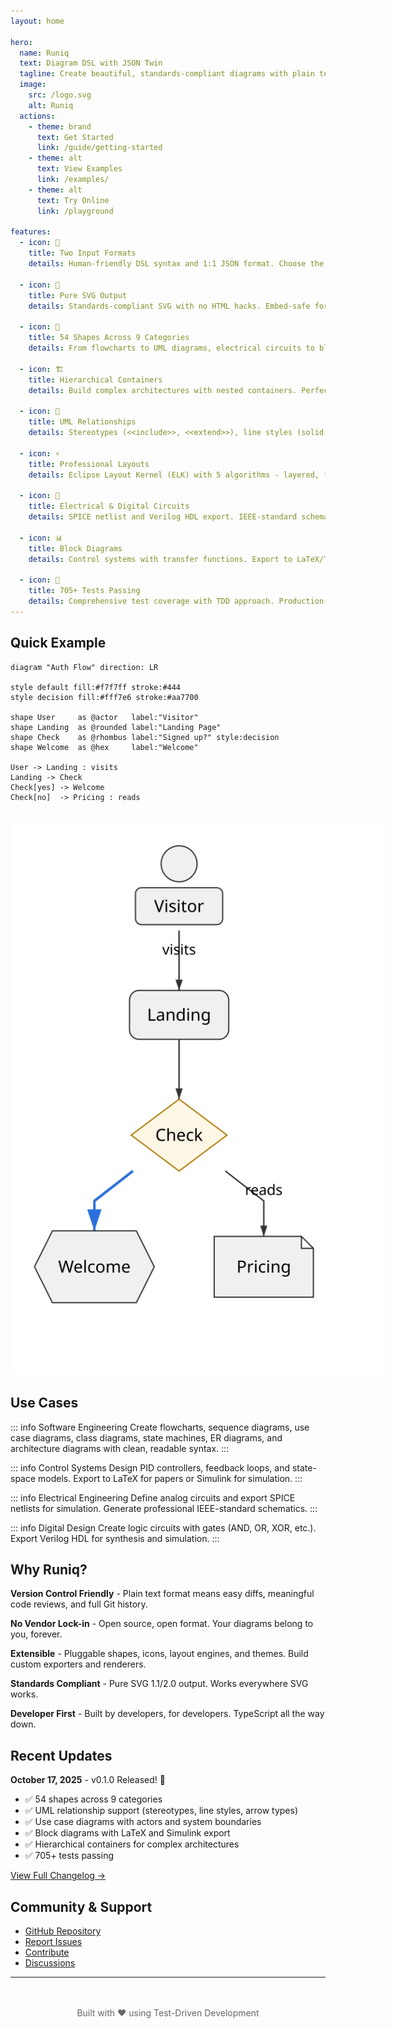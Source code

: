 ```yaml
---
layout: home

hero:
  name: Runiq
  text: Diagram DSL with JSON Twin
  tagline: Create beautiful, standards-compliant diagrams with plain text. Two inputs, one AST, pure SVG output.
  image:
    src: /logo.svg
    alt: Runiq
  actions:
    - theme: brand
      text: Get Started
      link: /guide/getting-started
    - theme: alt
      text: View Examples
      link: /examples/
    - theme: alt
      text: Try Online
      link: /playground

features:
  - icon: 📝
    title: Two Input Formats
    details: Human-friendly DSL syntax and 1:1 JSON format. Choose the one that fits your workflow.

  - icon: 🎨
    title: Pure SVG Output
    details: Standards-compliant SVG with no HTML hacks. Embed-safe for PowerPoint, Keynote, Google Slides.

  - icon: 🔧
    title: 54 Shapes Across 9 Categories
    details: From flowcharts to UML diagrams, electrical circuits to block diagrams.

  - icon: 🏗️
    title: Hierarchical Containers
    details: Build complex architectures with nested containers. Perfect for C4, BPMN, and microservices diagrams.

  - icon: 🔗
    title: UML Relationships
    details: Stereotypes (<<include>>, <<extend>>), line styles (solid, dashed, dotted), arrow types (standard, hollow, open).

  - icon: ⚡
    title: Professional Layouts
    details: Eclipse Layout Kernel (ELK) with 5 algorithms - layered, force, stress, tree, radial.

  - icon: 🔌
    title: Electrical & Digital Circuits
    details: SPICE netlist and Verilog HDL export. IEEE-standard schematic rendering.

  - icon: 📊
    title: Block Diagrams
    details: Control systems with transfer functions. Export to LaTeX/TikZ and Simulink.

  - icon: 🧪
    title: 705+ Tests Passing
    details: Comprehensive test coverage with TDD approach. Production-ready quality.
---
```


## Quick Example

```runiq
diagram "Auth Flow" direction: LR

style default fill:#f7f7ff stroke:#444
style decision fill:#fff7e6 stroke:#aa7700

shape User     as @actor   label:"Visitor"
shape Landing  as @rounded label:"Landing Page"
shape Check    as @rhombus label:"Signed up?" style:decision
shape Welcome  as @hex     label:"Welcome"

User -> Landing : visits
Landing -> Check
Check[yes] -> Welcome
Check[no]  -> Pricing : reads
```

<div style="margin: 2rem 0;">
  <img src="/examples/auth-flow.svg" alt="Auth Flow Diagram" style="max-width: 600px; margin: 0 auto; display: block;">
</div>

## Use Cases

::: info Software Engineering
Create flowcharts, sequence diagrams, use case diagrams, class diagrams, state machines, ER diagrams, and architecture diagrams with clean, readable syntax.
:::

::: info Control Systems
Design PID controllers, feedback loops, and state-space models. Export to LaTeX for papers or Simulink for simulation.
:::

::: info Electrical Engineering
Define analog circuits and export SPICE netlists for simulation. Generate professional IEEE-standard schematics.
:::

::: info Digital Design
Create logic circuits with gates (AND, OR, XOR, etc.). Export Verilog HDL for synthesis and simulation.
:::

## Why Runiq?

**Version Control Friendly** - Plain text format means easy diffs, meaningful code reviews, and full Git history.

**No Vendor Lock-in** - Open source, open format. Your diagrams belong to you, forever.

**Extensible** - Pluggable shapes, icons, layout engines, and themes. Build custom exporters and renderers.

**Standards Compliant** - Pure SVG 1.1/2.0 output. Works everywhere SVG works.

**Developer First** - Built by developers, for developers. TypeScript all the way down.

## Recent Updates

**October 17, 2025** - v0.1.0 Released! 🎉

- ✅ 54 shapes across 9 categories
- ✅ UML relationship support (stereotypes, line styles, arrow types)
- ✅ Use case diagrams with actors and system boundaries
- ✅ Block diagrams with LaTeX and Simulink export
- ✅ Hierarchical containers for complex architectures
- ✅ 705+ tests passing

[View Full Changelog →](/CHANGELOG)

## Community & Support

- [GitHub Repository](https://github.com/jgreywolf/runiq)
- [Report Issues](https://github.com/jgreywolf/runiq/issues)
- [Contribute](https://github.com/jgreywolf/runiq/pulls)
- [Discussions](https://github.com/jgreywolf/runiq/discussions)

---

<div style="text-align: center; margin-top: 3rem; color: #666;">
  Built with ❤️ using Test-Driven Development
</div>
